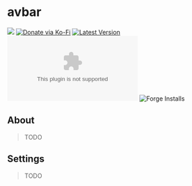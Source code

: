 # avbar

![](https://img.shields.io/badge/Foundry-v11-informational)
[![Donate via Ko-Fi](https://img.shields.io/badge/donate-ko--fi-red.svg?logo=ko-fi)](https://ko-fi.com/darkmoor) [![Latest Version](https://img.shields.io/github/v/tag/patrickporto/avbar?label=version)](https://github.com/patrickporto/avbar/releases) [![Download Count](https://img.shields.io/github/downloads/patrickporto/avbar/latest/avbar.zip)](https://github.com/patrickporto/avbar/releases)
![Forge Installs](https://img.shields.io/badge/dynamic/json?label=Forge%20Installs&query=package.installs&suffix=%25&url=https%3A%2F%2Fforge-vtt.com%2Fapi%2Fbazaar%2Fpackage%2Favbar&colorB=4aa94a)

## About

> TODO

## Settings

> TODO

